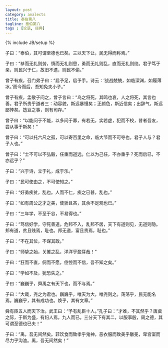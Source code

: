 ```yaml
---
layout: post
category: analects
title: 泰伯第八
tagline: 泰伯第八
tags : [论语, 经典]
---
```


{% include JB/setup %}


子曰：“泰伯，其可谓至德也已矣。三以天下让，民无得而称焉。”

子曰：“恭而无礼则劳，慎而无礼则思，勇而无礼则乱，直而无礼则绞。君子笃于亲，则民兴于仁，故旧不遗，则民不偷。”

曾子有疾，召门弟子曰：“启予足，启予手。诗云：’战战兢兢，如临深渊，如履薄冰。’而今而后，吾知免夫小子。”

曾子有疾，孟敬子问之，曾子言曰：“鸟之将死，其鸣也哀，人之将死，其言也善。君子所贵乎道者三：动容貌，斯远暴慢矣；正颜色，斯近信矣；出辞气，斯远鄙悖矣。笾豆之事，则有司存。”

曾子曰：“以能问于不能，以多问于寡，有若无，实若虚，犯而不校，昔者吾友，尝从事于斯矣！”

曾子曰：“可以托六尺之孤，可以寄百里之命，临大节而不可夺也，君子人与？君子人也。”

曾子曰：“士不可以不弘毅，任重而道远。仁以为己任，不亦重乎？死而后已，不亦远乎？”

子曰：“兴于诗，立于礼，成于乐。”

子曰：“民可使由之，不可使知之。”

子曰：“好勇疾贫，乱也。人而不仁，疾之已甚，乱也。”

子曰：“如有周公之才之美，使骄且吝，其余不足观也已。”

子曰：“三年学，不至于谷，不易得也。”

子曰：“笃信好学，守死善道。危邦不入，乱邦不居，天下有道则见，无道则隐。邦有道，贫且贱焉，耻也。邦无道，富且贵焉，耻也。”

子曰：“不在其位，不谋其政。”

子曰：“师挚之始，关雎之乱，洋洋乎盈耳哉！”

子曰：“狂而不直，侗而不愿，倥倥而不信，吾不知之矣。”

子曰：“学如不及，犹恐失之。”

子曰：“巍巍乎，舜禹之有天下也，而不与焉。”

子曰：“大哉，尧之为君也。巍巍乎，唯天为大，唯尧则之。荡荡乎，民无能名焉。巍巍乎，其有成功也。焕乎，其有文章。”

舜有臣五人而天下治。武王曰：“予有乱臣十人。”孔子曰：“才难，不其然乎？唐虞之际，于斯为盛，有妇人焉，九人而已。三分天下有其二，以服事殷，周之德，其可谓至德也已夫！”

子曰：“禹，吾无间然矣。菲饮食而致孝乎鬼神，恶衣服而致美乎黻冕，卑宫室而尽力乎沟洫。禹，吾无间然矣！”
